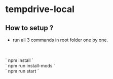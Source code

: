 # tempdrive-local

## How to setup ?

- run all 3 commands in root folder one by one.
<br />
<br />
    `
    npm install
    `
    <br />
    `
    npm run install-mods
    `
        <br />
    `
    npm run start
    `